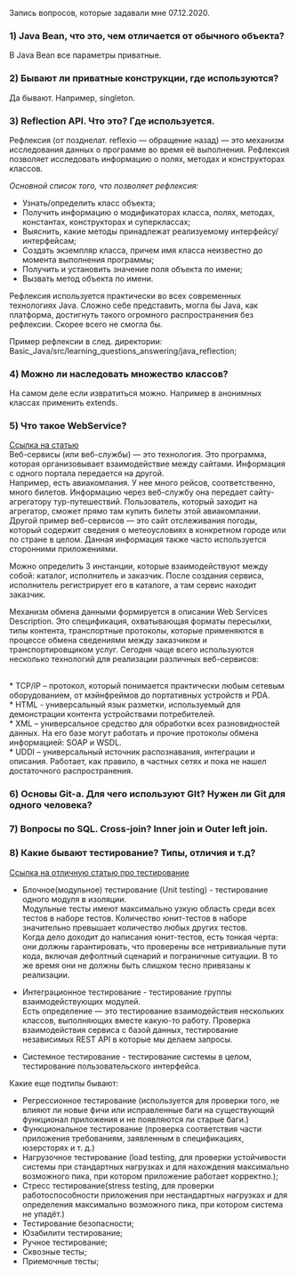 Запись вопросов, которые задавали мне 07.12.2020. 

<h3>1) Java Bean, что это, чем отличается от обычного объекта?<br></h3>
    В Java Bean все параметры приватные. 
<h3>2) Бывают ли приватные конструкции, где используются?</h3>
    Да бывают. Например, singleton. 
<h3>3) Reflection API. Что это? Где используется. </h3>
Рефлексия (от позднелат. reflexio — обращение назад) — это механизм исследования данных о программе во время её выполнения. Рефлексия позволяет исследовать информацию о полях, методах и конструкторах классов.

<i>Основной список того, что позволяет рефлексия: </i><br>

* Узнать/определить класс объекта;<br>
* Получить информацию о модификаторах класса, полях, методах, константах, конструкторах и суперклассах;<br>
* Выяснить, какие методы принадлежат реализуемому интерфейсу/интерфейсам;<br>
* Создать экземпляр класса, причем имя класса неизвестно до момента выполнения программы;<br>
* Получить и установить значение поля объекта по имени;<br>
* Вызвать метод объекта по имени.<br>

<p>
Рефлексия используется практически во всех современных технологиях Java. Сложно себе представить, могла бы Java, как платформа, достигнуть такого огромного распространения без рефлексии. Скорее всего не смогла бы. 
</p>
Пример рефлексии в след. директории: Basic_Java/src/learning_questions_answering/java_reflection;


<h3>4) Можно ли наследовать множество классов?</h3>
    На самом деле если извратиться можно. Например в анонимных классах применить extends.  
<h3>5) Что такое WebService? </h3>
<a href="https://semantica.in/blog/chto-takoe-veb-servis.html">Ссылка на статью</a><br>
Веб-сервисы (или веб-службы) — это технология. Это программа, которая организовывает взаимодействие между сайтами. Информация с одного портала передается на другой.<br>
Например, есть авиакомпания. У нее много рейсов, соответственно, много билетов. Информацию через веб-службу она передает сайту-агрегатору тур-путешествий. Пользователь, который заходит на агрегатор, сможет прямо там купить билеты этой авиакомпании.<br>
Другой пример веб-сервисов — это сайт отслеживания погоды, который содержит сведения о метеоусловиях в конкретном городе или по стране в целом. Данная информация также часто используется сторонними приложениями.<br>


Можно определить 3 инстанции, которые взаимодействуют между собой: каталог, исполнитель и заказчик. После создания сервиса, исполнитель регистрирует его в каталоге, а там сервис находит заказчик.

Механизм обмена данными формируется в описании Web Services Description. Это спецификация, охватывающая форматы пересылки, типы контента, транспортные протоколы, которые применяются в процессе обмена сведениями между заказчиком и транспортировщиком услуг.
Сегодня чаще всего используются несколько технологий для реализации различных веб-сервисов:

<br>* TCP/IP – протокол, который понимается практически любым сетевым оборудованием, от мэйнфреймов до портативных устройств и PDA.
<br>* HTML - универсальный язык разметки, используемый для демонстрации контента устройствами потребителей.
<br>* XML – универсальное средство для обработки всех разновидностей данных. На его базе могут работать и прочие протоколы обмена информацией: SOAP и WSDL.
<br>* UDDI – универсальный источник распознавания, интеграции и описания. Работает, как правило, в частных сетях и пока не нашел достаточного распространения.


<h3>6) Основы Git-а. Для чего используют GIt? Нужен ли Git для одного человека?</h3>

<h3>7) Вопросы по SQL. Cross-join? Inner join и Outer left join. </h3>

<h3>
8) Какие бывают тестирование? Типы, отличия и т.д?  
</h3>
<p>
<a href="https://habr.com/ru/post/358950/">Ссылка на отличную статью про тестирование</a>
</p>

* Блочное(модульное) тестирование (Unit testing) - тестирование одного модуля в изоляции.<br>
 Модульные тесты имеют максимально узкую область среди всех тестов в наборе тестов. Количество юнит-тестов в наборе значительно превышает количество любых других тестов.<br>
Когда дело доходит до написания юнит-тестов, есть тонкая черта: они должны гарантировать, что проверены все нетривиальные пути кода, включая дефолтный сценарий и пограничные ситуации. В то же время они не должны быть слишком тесно привязаны к реализации.

* Интеграционное тестирование - тестирование группы взаимодействующих модулей. <br>
Есть определение — это тестирование взаимодействия нескольких классов, выполняющих вместе какую-то работу. 
Проверка взаимодействия сервиса с базой данных, тестирование независимых REST API в которые мы делаем запросы.

* Системное тестирование - тестирование системы в целом, тестирование пользовательского интерфейса. 

Какие еще подтипы бывают:
* Регрессионное тестирование (используется для проверки того, не влияют ли новые фичи или исправленные баги на существующий функционал приложения и не появляются ли старые баги.)
* Функциональное тестирование (проверка соответствия части приложения требованиям, заявленным в спецификациях, юзерсторях и т. д.)
* Нагрузочное тестирование (load testing, для проверки устойчивости системы при стандартных нагрузках и для нахождения максимально возможного пика, при котором приложение работает корректно.);
* Стресс тестирование(stress testing, для проверки работоспособности приложения при нестандартных нагрузках и для определения максимально возможного пика, при котором система не упадёт.)
* Тестирование безопасности;
* Юзабилити тестирование;
* Ручное тестирование;
* Сквозные тесты;
* Приемочные тесты;


